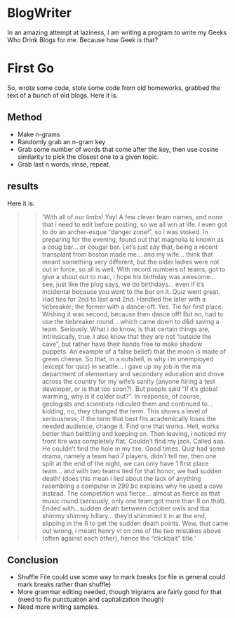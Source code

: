 # BlogWriter
In an amazing attempt at laziness, I am writing a program to write my Geeks Who Drink Blogs for me.  Because how Geek is that?

# First Go
So, wrote some code, stole some code from old homeworks, grabbed the text of a bunch of old blogs.  Here it is.

## Method
* Make n-grams
* Randomly grab an n-gram key
* Grab some number of words that come after the key, then use cosine similarity to pick the closest one to a given topic.
* Grab last n words, rinse, repeat.

## results
Here it is:
>> 'With all of our limbs! Yay! A few clever team names, and none that i need to edit before posting, so we all win at life. I even got to do an archer-esque “danger zone!”, so i was stoked. In preparing for the evening, found out that magnolia is known as a coug bar… or cougar bar. Let’s just say that, being a recent transplant from boston made me… and my wife… think that meant something very different, but the older ladies were not out in force, so all is well. With record numbers of teams, got to give a shout out to mac, i hope his birthday was awesome… see, just like the plug says, we do birthdays… even if it’s incidental because you went to the bar on it. Quiz went great. Had ties for 2nd to last and 2nd. Handled the later with a tiebreaker; the former with a dance-off. Yes. Tie for first place. Wishing it was second, because then dance off! But no, had to use the tiebreaker round… which came down to d&d saving a team. Seriously. What i do know, is that certain things are, intrinsically, true. I also know that they are not “outside the cave”, but rather have their hands free to make shadow puppets. An example of a false belief) that the moon is made of green cheese. So that, in a nutshell, is why i’m unemployed (except for quiz) in seattle… i gave up my job in the ma department of elementary and secondary education and drove across the country for my wife’s sanity (anyone hiring a test developer, or is that too soon?). But people said “if it’s global warming, why is it colder out?”. In response, of course, geologists and scientists ridiculed them and continued to… kidding, no, they changed the term. This shows a level of seriousness; if the term that best fits academically loses the needed audience, change it. Find one that works. Hell, works better than belittling and keeping on. Then leaving, i noticed my front tire was completely flat. Couldn’t find my jack. Called aaa. He couldn’t find the hole in my tire. Good times. Quiz had some drama, namely a team had 7 players, didn’t tell me, then one split at the end of the night, we can only have 1 first place team… and with two teams tied for that honor, we had sudden death! (does this mean i lied about the lack of anything resembling a computer in 299 bc explains why he used a cave instead. The competition was fierce… almost as fierce as that music round (seriously, only one team got more than 8 on that). Ended with…sudden death between october owls and tba: shimmy shimmy hillary… they’d shimmied it in at the end, slipping in the 6 to get the sudden death points. Wow, that came out wrong, i meant henry vi on one of the two mistakes above (often against each other), hence the “clickbait” title.'

## Conclusion
* Shuffle File could use some way to mark breaks (or file in general could mark breaks rather than shuffle)
* More grammar editing needed, though trigrams are fairly good for that (need to fix punctuation and capitalization though)
* Need more writing samples.
